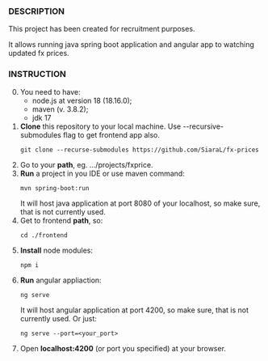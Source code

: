 ### DESCRIPTION

This project has been created for recruitment purposes.

It allows running java spring boot application and angular app to watching updated fx prices.

### INSTRUCTION

0. You need to have:
    - node.js at version 18 (18.16.0);
    - maven (v. 3.8.2);
    - jdk 17
1. **Clone** this repository to your local machine. Use --recursive-submodules flag to get frontend app also.
   ```
   git clone --recurse-submodules https://github.com/SiaraL/fx-prices
   ```
2. Go to your **path**, eg. .../projects/fxprice.
3. **Run** a project in you IDE or use maven command:
      ```
      mvn spring-boot:run
      ```
   It will host java application at port 8080 of your localhost, so make sure, that is not currently used.
4. Get to frontend **path**, so:
   ```
   cd ./frontend
   ```
5. **Install** node modules:
   ```
   npm i
   ```
6. **Run** angular appliaction:
   ```
   ng serve
   ```
   It will host angular application at port 4200, so make sure, that is not currently used. Or just:
   ```
   ng serve --port=<your_port>
   ```
7. Open **localhost:4200** (or port you specified) at your browser.